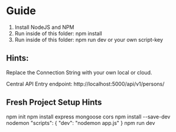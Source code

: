 # Guide
1. Install NodeJS and NPM
2. Run inside of this folder: npm install
3. Run inside of this folder: npm run dev or your own script-key

## Hints:
Replace the Connection String with your own local or cloud.

Central API Entry endpoint:
http://localhost:5000/api/v1/persons/

## Fresh Project Setup Hints
npm init
npm install express mongoose cors
npm install --save-dev nodemon
"scripts": {
  "dev": "nodemon app.js"
}
npm run dev